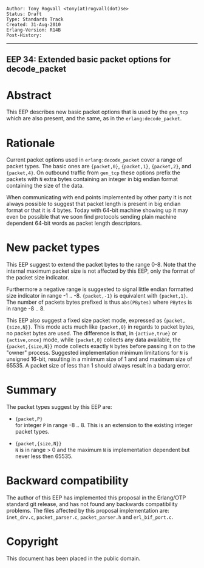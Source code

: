     Author: Tony Rogvall <tony(at)rogvall(dot)se>
    Status: Draft
    Type: Standards Track
    Created: 31-Aug-2010
    Erlang-Version: R14B
    Post-History:
****
EEP 34: Extended basic packet options for decode_packet
----

Abstract
========

This EEP describes new basic packet options that is used by the
`gen_tcp` which are also present, and the same, as in the
`erlang:decode_packet`.

Rationale
=========

Current packet options used in `erlang:decode_packet` cover a range of
packet types.  The basic ones are `{packet,0}`, `{packet,1}`,
`{packet,2}`, and `{packet,4}`.  On outbound traffic from `gen_tcp`
these options prefix the packets with `N` extra bytes containing an
integer in big endian format containing the size of the data.

When communicating with end points implemented by other party it is
not always possible to suggest that packet length is present in
big endian format or that it is 4 bytes.  Today with 64-bit machine
showing up it may even be possible that we soon find protocols sending
plain machine dependent 64-bit words as packet length descriptors.

New packet types
================

This EEP suggest to extend the packet bytes to the range 0-8.  Note
that the internal maximum packet size is not affected by this EEP,
only the format of the packet size indicator.

Furthermore a negative range is suggested to signal little endian
formatted size indicator in range -1 .. -8.  `{packet,-1}` is
equivalent with `{packet,1}`.  The number of packets bytes prefixed is
thus `abs(PBytes)` where `PBytes` is in range -8 .. 8.

This EEP also suggest a fixed size packet mode, expressed as `{packet,
{size,N}}`.  This mode acts much like `{packet,0}` in regards to
packet bytes, no packet bytes are used.  The difference is that, in
`{active,true}` or `{active,once}` mode, while `{packet,0}` collects
any data available, the `{packet,{size,N}}` mode collects exactly `N`
bytes before passing it on to the "owner" process.  Suggested
implementation minimum limitations for `N` is unsigned 16-bit,
resulting in a minimum size of 1 and and maximum size of 65535.  A
packet size of less than 1 should always result in a badarg error.

Summary
=======

The packet types suggest by this EEP are:

- `{packet,P}`  
  for integer `P` in range -8 .. 8.  This is an extension to the
  existing integer packet types.

- `{packet,{size,N}}`  
  `N` is in range > 0 and the maximum `N` is implementation
  dependent but never less then 65535.

Backward compatibility
=====================

The author of this EEP has implemented this proposal in the
Erlang/OTP standard git release, and has not found any backwards
compatibility problems.  The files affected by this proposal
implementation are: `inet_drv.c`, `packet_parser.c`, `packet_parser.h`
and `erl_bif_port.c`.

Copyright
=========

This document has been placed in the public domain.

[EmacsVar]: <> "Local Variables:"
[EmacsVar]: <> "mode: indented-text"
[EmacsVar]: <> "indent-tabs-mode: nil"
[EmacsVar]: <> "sentence-end-double-space: t"
[EmacsVar]: <> "fill-column: 70"
[EmacsVar]: <> "coding: utf-8"
[EmacsVar]: <> "End:"
